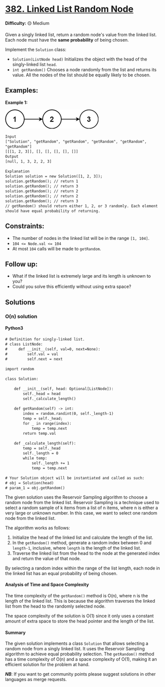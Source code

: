 # [382. Linked List Random Node](https://leetcode.com/problems/linked-list-random-node/)

**Difficulty:** :yellow_circle: Medium

Given a singly linked list, return a random node's value from the linked list. Each node must have the **same probability** of being chosen.

Implement the `Solution` class:

- `Solution(ListNode head)` Initializes the object with the head of the singly-linked list `head`.
- `int getRandom()` Chooses a node randomly from the list and returns its value. All the nodes of the list should be equally likely to be chosen.

## Examples:

**Example 1:**

![046_01.jpg](./resources/046_01.jpg)

```
Input
["Solution", "getRandom", "getRandom", "getRandom", "getRandom", "getRandom"]
[[[1, 2, 3]], [], [], [], [], []]
Output
[null, 1, 3, 2, 2, 3]

Explanation
Solution solution = new Solution([1, 2, 3]);
solution.getRandom(); // return 1
solution.getRandom(); // return 3
solution.getRandom(); // return 2
solution.getRandom(); // return 2
solution.getRandom(); // return 3
// getRandom() should return either 1, 2, or 3 randomly. Each element should have equal probability of returning.

```

## Constraints:

- The number of nodes in the linked list will be in the range `[1, 104]`.
- `104 <= Node.val <= 104`
- At most `104` calls will be made to `getRandom`.

## Follow up:

- What if the linked list is extremely large and its length is unknown to you?
- Could you solve this efficiently without using extra space?

## Solutions

### O(n) solution 

#### Python3
```python3
# Definition for singly-linked list.
# class ListNode:
#     def __init__(self, val=0, next=None):
#         self.val = val
#         self.next = next

import random

class Solution:

    def __init__(self, head: Optional[ListNode]):
        self._head = head
        self._calculate_length()

    def getRandom(self) -> int:
        index = random.randint(0, self._length-1)
        temp = self._head;
        for _ in range(index):
            temp = temp.next
        return temp.val

    def _calculate_length(self):
        temp = self._head
        self._length = 0
        while temp:
            self._length += 1
            temp = temp.next

# Your Solution object will be instantiated and called as such:
# obj = Solution(head)
# param_1 = obj.getRandom()
```

The given solution uses the Reservoir Sampling algorithm to choose a random node from the linked list. Reservoir Sampling is a technique used to select a random sample of k items from a list of n items, where n is either a very large or unknown number. In this case, we want to select one random node from the linked list.

The algorithm works as follows:
1. Initialize the head of the linked list and calculate the length of the list.
2. In the `getRandom()` method, generate a random index between 0 and `length-1`, inclusive, where `length` is the length of the linked list.
3. Traverse the linked list from the head to the node at the generated index and return the value of that node.

By selecting a random index within the range of the list length, each node in the linked list has an equal probability of being chosen.

#### Analysis of Time and Space Complexity

The time complexity of the `getRandom()` method is O(n), where n is the length of the linked list. This is because the algorithm traverses the linked list from the head to the randomly selected node.

The space complexity of the solution is O(1) since it only uses a constant amount of extra space to store the head pointer and the length of the list.

#### Summary

The given solution implements a class `Solution` that allows selecting a random node from a singly linked list. It uses the Reservoir Sampling algorithm to achieve equal probability selection. The `getRandom()` method has a time complexity of O(n) and a space complexity of O(1), making it an efficient solution for the problem at hand.


***NB***: If you want to get community points please suggest solutions in other languages as merge requests.

